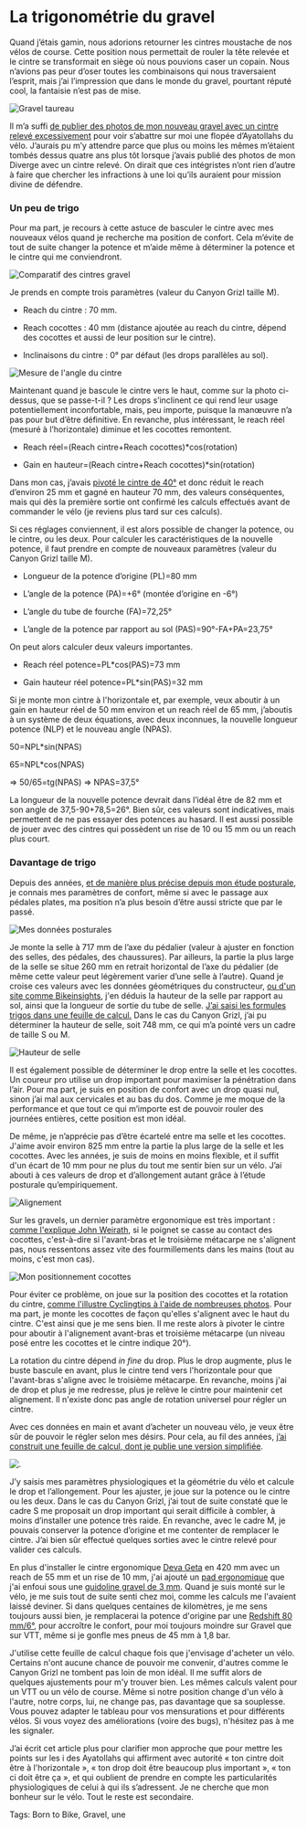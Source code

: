 # La trigonométrie du gravel

Quand j’étais gamin, nous adorions retourner les cintres moustache de nos vélos de course. Cette position nous permettait de rouler la tête relevée et le cintre se transformait en siège où nous pouvions caser un copain. Nous n’avions pas peur d’oser toutes les combinaisons qui nous traversaient l’esprit, mais j’ai l’impression que dans le monde du gravel, pourtant réputé cool, la fantaisie n’est pas de mise.<span id="more-64425"></span>

![Gravel taureau](https://tcrouzet.com/images_tc/2022/10/IMG_9627.jpeg)

Il m’a suffi [de publier des photos de mon nouveau gravel avec un cintre relevé excessivement](https://tcrouzet.com/2022/10/07/prise-en-main-du-gravel-canyon-grizl/) pour voir s’abattre sur moi une flopée d’Ayatollahs du vélo. J’aurais pu m’y attendre parce que plus ou moins les mêmes m’étaient tombés dessus quatre ans plus tôt lorsque j’avais publié des photos de mon Diverge avec un cintre relevé. On dirait que ces intégristes n’ont rien d’autre à faire que chercher les infractions à une loi qu’ils auraient pour mission divine de défendre.

### Un peu de trigo

Pour ma part, je recours à cette astuce de basculer le cintre avec mes nouveaux vélos quand je recherche ma position de confort. Cela m’évite de tout de suite changer la potence et m’aide même à déterminer la potence et le cintre qui me conviendront.

![Comparatif des cintres gravel](https://tcrouzet.com/images_tc/2022/10/gravel-drop-bars-geometry-diagram-1.png)

Je prends en compte trois paramètres (valeur du Canyon Grizl taille M).

- Reach du cintre : 70 mm.

- Reach cocottes : 40 mm (distance ajoutée au reach du cintre, dépend des cocottes et aussi de leur position sur le cintre).

- Inclinaisons du cintre : 0° par défaut (les drops parallèles au sol).

![Mesure de l'angle du cintre](https://tcrouzet.com/images_tc/2022/10/geo02.jpg)

Maintenant quand je bascule le cintre vers le haut, comme sur la photo ci-dessus, que se passe-t-il ? Les drops s’inclinent ce qui rend leur usage potentiellement inconfortable, mais, peu importe, puisque la manœuvre n’a pas pour but d’être définitive. En revanche, plus intéressant, le reach réel (mesuré à l’horizontale) diminue et les cocottes remontent.

- Reach réel=(Reach cintre+Reach cocottes)\*cos(rotation)

- Gain en hauteur=(Reach cintre+Reach cocottes)\*sin(rotation)

Dans mon cas, j’avais [pivoté le cintre de 40°](https://www.motionysis.com/) et donc réduit le reach d’environ 25 mm et gagné en hauteur 70 mm, des valeurs conséquentes, mais qui dès la première sortie ont confirmé les calculs effectués avant de commander le vélo (je reviens plus tard sur ces calculs).

Si ces réglages conviennent, il est alors possible de changer la potence, ou le cintre, ou les deux. Pour calculer les caractéristiques de la nouvelle potence, il faut prendre en compte de nouveaux paramètres (valeur du Canyon Grizl taille M).

- Longueur de la potence d’origine (PL)=80 mm

- L’angle de la potence (PA)=+6° (montée d’origine en -6°)

- L’angle du tube de fourche (FA)=72,25°

- L’angle de la potence par rapport au sol (PAS)=90°-FA+PA=23,75°

On peut alors calculer deux valeurs importantes.

- Reach réel potence=PL\*cos(PAS)=73 mm

- Gain hauteur réel potence=PL\*sin(PAS)=32 mm

Si je monte mon cintre à l'horizontale et, par exemple, veux aboutir à un gain en hauteur réel de 50 mm environ et un reach réel de 65 mm, j’aboutis à un système de deux équations, avec deux inconnues, la nouvelle longueur potence (NLP) et le nouveau angle (NPAS).

50=NPL\*sin(NPAS)

65=NPL\*cos(NPAS)

=&gt; 50/65=tg(NPAS) =&gt; NPAS=37,5°

La longueur de la nouvelle potence devrait dans l’idéal être de 82 mm et son angle de 37,5-90+78,5=26°. Bien sûr, ces valeurs sont indicatives, mais permettent de ne pas essayer des potences au hasard. Il est aussi possible de jouer avec des cintres qui possèdent un rise de 10 ou 15 mm ou un reach plus court.

### Davantage de trigo

Depuis des années, [et de manière plus précise depuis mon étude posturale](https://tcrouzet.com/2019/04/19/etude-posturale-payer-ou-non/), je connais mes paramètres de confort, même si avec le passage aux pédales plates, ma position n’a plus besoin d’être aussi stricte que par le passé.

![Mes données posturales](https://tcrouzet.com/images_tc/2022/10/postural2.jpg)

Je monte la selle à 717 mm de l’axe du pédalier (valeur à ajuster en fonction des selles, des pédales, des chaussures). Par ailleurs, la partie la plus large de la selle se situe 260 mm en retrait horizontal de l’axe du pédalier (de même cette valeur peut légèrement varier d’une selle à l’autre). Quand je croise ces valeurs avec les données géométriques du constructeur, [ou d'un site comme Bikeinsights](https://bikeinsights.com/compare?geometries=609eb44d1f13ce001e58f235,,), j'en déduis la hauteur de la selle par rapport au sol, ainsi que la longueur de sortie du tube de selle. [J’ai saisi les formules trigos dans une feuille de calcul.](https://docs.google.com/spreadsheets/d/1-KoPfKRMDTgX1ksOh_qJDmEIPD0iTOEv-w0WapHgrAY/edit?usp=sharing) Dans le cas du Canyon Grizl, j’ai pu déterminer la hauteur de selle, soit 748 mm, ce qui m’a pointé vers un cadre de taille S ou M.

![Hauteur de selle](https://tcrouzet.com/images_tc/2022/10/geo03.png)

Il est également possible de déterminer le drop entre la selle et les cocottes. Un coureur pro utilise un drop important pour maximiser la pénétration dans l’air. Pour ma part, je suis en position de confort avec un drop quasi nul, sinon j’ai mal aux cervicales et au bas du dos. Comme je me moque de la performance et que tout ce qui m’importe est de pouvoir rouler des journées entières, cette position est mon idéal.

De même, je n’apprécie pas d’être écartelé entre ma selle et les cocottes. J'aime avoir environ 825 mm entre la partie la plus large de la selle et les cocottes. Avec les années, je suis de moins en moins flexible, et il suffit d'un écart de 10 mm pour ne plus du tout me sentir bien sur un vélo. J’ai abouti à ces valeurs de drop et d’allongement autant grâce à l’étude posturale qu’empiriquement.

![Alignement](https://tcrouzet.com/images_tc/2022/10/john.jpg)

Sur les gravels, un dernier paramètre ergonomique est très important : [comme l'explique John Weirath](https://www.youtube.com/watch?v=O9jq4WBrKOY), si le poignet se casse au contact des cocottes, c'est-à-dire si l'avant-bras et le troisième métacarpe ne s'alignent pas, nous ressentons assez vite des fourmillements dans les mains (tout au moins, c'est mon cas).

![Mon positionnement cocottes](https://tcrouzet.com/images_tc/2022/10/IMG_9640.jpeg)

Pour éviter ce problème, on joue sur la position des cocottes et la rotation du cintre, [comme l'illustre Cyclingtips à l'aide de nombreuses photos](https://cyclingtips.com/2018/09/how-to-set-up-road-bike-drop-handlebars-tips-guidelines/). Pour ma part, je monte les cocottes de façon qu'elles s'alignent avec le haut du cintre. C'est ainsi que je me sens bien. Il me reste alors à pivoter le cintre pour aboutir à l'alignement avant-bras et troisième métacarpe (un niveau posé entre les cocottes et le cintre indique 20°).

La rotation du cintre dépend *in fine* du drop. Plus le drop augmente, plus le buste bascule en avant, plus le cintre tend vers l'horizontale pour que l'avant-bras s'aligne avec le troisième métacarpe. En revanche, moins j'ai de drop et plus je me redresse, plus je relève le cintre pour maintenir cet alignement. Il n'existe donc pas angle de rotation universel pour régler un cintre.

Avec ces données en main et avant d’acheter un nouveau vélo, je veux être sûr de pouvoir le régler selon mes désirs. Pour cela, au fil des années, [j’ai construit une feuille de calcul, dont je publie une version simplifiée](https://docs.google.com/spreadsheets/d/1-KoPfKRMDTgX1ksOh_qJDmEIPD0iTOEv-w0WapHgrAY/edit?usp=sharing).

![.](https://docs.google.com/spreadsheets/d/1-KoPfKRMDTgX1ksOh_qJDmEIPD0iTOEv-w0WapHgrAY/edit?usp=sharing)

J’y saisis mes paramètres physiologiques et la géométrie du vélo et calcule le drop et l’allongement. Pour les ajuster, je joue sur la potence ou le cintre ou les deux. Dans le cas du Canyon Grizl, j’ai tout de suite constaté que le cadre S me proposait un drop important qui serait difficile à combler, à moins d’installer une potence très raide. En revanche, avec le cadre M, je pouvais conserver la potence d’origine et me contenter de remplacer le cintre. J’ai bien sûr effectué quelques sorties avec le cintre relevé pour valider ces calculs.

En plus d'installer le cintre ergonomique [Deva Geta](https://dedaelementi.com/gera-alloy-handlebar) en 420 mm avec un reach de 55 mm et un rise de 10 mm, j'ai ajouté un [pad ergonomique](https://www.ergonbike.com/en/product-details.html?anr=42500090&s=bt&a=lenkerbaender) que j'ai enfoui sous une [guidoline gravel de 3 mm](https://www.ergonbike.com/en/product-details.html?anr=42500030&s=bt&a=lenkerbaender). Quand je suis monté sur le vélo, je me suis tout de suite senti chez moi, comme les calculs me l'avaient laissé deviner. Si dans quelques centaines de kilomètres, je me sens toujours aussi bien, je remplacerai la potence d'origine par une [Redshift 80 mm/6°](https://redshiftsports.com/products/shockstop-suspension-stem), pour accroître le confort, pour moi toujours moindre sur Gravel que sur VTT, même si je gonfle mes pneus de 45 mm à 1,8 bar.

J'utilise cette feuille de calcul chaque fois que j'envisage d'acheter un vélo. Certains n'ont aucune chance de pouvoir me convenir, d'autres comme le Canyon Grizl ne tombent pas loin de mon idéal. Il me suffit alors de quelques ajustements pour m'y trouver bien. Les mêmes calculs valent pour un VTT ou un vélo de course. Même si notre position change d'un vélo à l'autre, notre corps, lui, ne change pas, pas davantage que sa souplesse. Vous pouvez adapter le tableau pour vos mensurations et pour différents vélos. Si vous voyez des améliorations (voire des bugs), n'hésitez pas à me les signaler.

J’ai écrit cet article plus pour clarifier mon approche que pour mettre les points sur les i des Ayatollahs qui affirment avec autorité « ton cintre doit être à l'horizontale », « ton drop doit être beaucoup plus important », « ton ci doit être ça », et qui oublient de prendre en compte les particularités physiologiques de celui à qui ils s’adressent. Je ne cherche que mon bonheur sur le vélo. Tout le reste est secondaire.

Tags: Born to Bike, Gravel, une